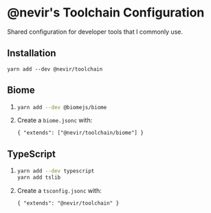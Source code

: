# @nevir's Toolchain Configuration

Shared configuration for developer tools that I commonly use.

## Installation

```
yarn add --dev @nevir/toolchain
```

## Biome

1. ```sh
   yarn add --dev @biomejs/biome
   ```

2. Create a `biome.jsonc` with:
   ```jsonc
   { "extends": ["@nevir/toolchain/biome"] }
   ```

## TypeScript

1. ```sh
   yarn add --dev typescript
   yarn add tslib
   ```

2. Create a `tsconfig.jsonc` with:
   ```jsonc
   { "extends": "@nevir/toolchain" }
   ```

